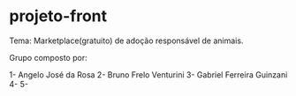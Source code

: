 # projeto-front

Tema: Marketplace(gratuito) de adoção responsável de animais.

Grupo composto por:

1- Angelo José da Rosa
2- Bruno Frelo Venturini
3- Gabriel Ferreira Guinzani
4- 
5- 
